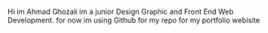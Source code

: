 Hi im Ahmad Ghozali im a junior Design Graphic and Front End Web Development.
for now im using Github for my repo for my portfolio webisite
